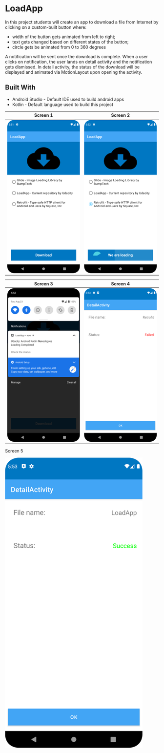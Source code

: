 # LoadApp #
In this project students will create an app to download a file from Internet by clicking on a custom-built button where:
* width of the button gets animated from left to right;
* text gets changed based on different states of the button;
* circle gets be animated from 0 to 360 degrees

A notification will be sent once the download is complete. When a user clicks on notification, the user lands on detail activity and the notification gets dismissed. In detail activity, the status of the download will be displayed and animated via MotionLayout upon opening the activity.

## Built With ##
* Android Studio - Default IDE used to build android apps
* Kotlin - Default language used to build this project

Screen 1             |  Screen 2
:-------------------------:|:-------------------------:
![Load1](https://github.com/AstroAnasTariq/LoadApp/blob/main/screenshots/Screen_1.png)  |  ![Load2](https://github.com/AstroAnasTariq/LoadApp/blob/main/screenshots/Screen_2.png)

Screen 3             |  Screen 4
:-------------------------:|:-------------------------:
![Load3](https://github.com/AstroAnasTariq/LoadApp/blob/main/screenshots/Screen_3.png)  |  ![Load4](https://github.com/AstroAnasTariq/LoadApp/blob/main/screenshots/Screen_4.png)

Screen 5

<img src="https://github.com/AstroAnasTariq/LoadApp/blob/main/screenshots/Screen_5.png" width="450" height="fit" />
